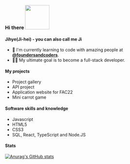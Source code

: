 ### Hi there <img src="https://media.giphy.com/media/dxn6fRlTIShoeBr69N/giphy.gif" width="80" height="80">

#### Jihye(Ji-hei)  - you can also call me Ji 

- 🌱 I'm currently learning to code with amazing people at [**@foundersandcoders**](https://github.com/foundersandcoders).
- 👩‍💻 My ultimate goal is to become a full-stack developer.

#### My projects 

- Project gallery
- API project
- Application website for FAC22
- Mini carrot game

#### Software skills and knowledge
- Javascript
- HTML5
- CSS3
- SQL, React, TypeScript and Node.JS

#### Stats
[![Anurag's GitHub stats](https://github-readme-stats.vercel.app/api?username=jijip41)](https://github.com/anuraghazra/github-readme-stats)


<!--
**jijip41/jijip41** is a ✨ _special_ ✨ repository because its `README.md` (this file) appears on your GitHub profile.

Here are some ideas to get you started:

- 🔭 I’m currently working on ...
- 🌱 I’m currently learning ...
- 👯 I’m looking to collaborate on ...
- 🤔 I’m looking for help with ...
- 💬 Ask me about ...
- 📫 How to reach me: ...
- 😄 Pronouns: ...
- ⚡ Fun fact: ...
-->
